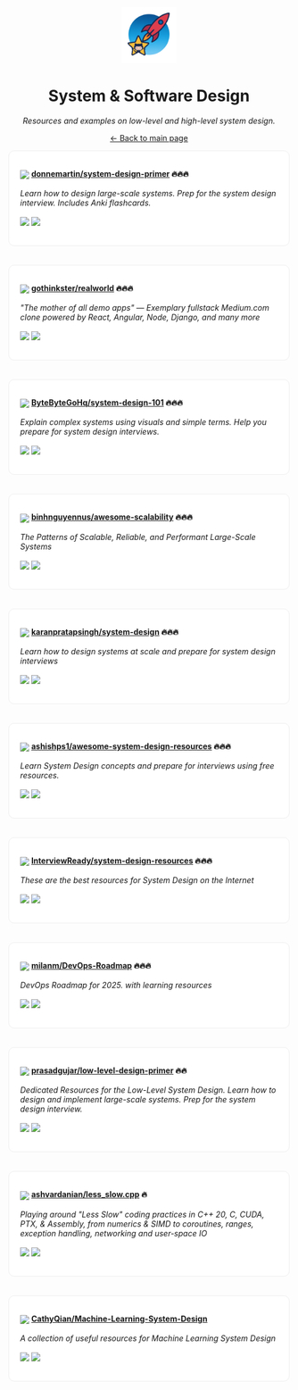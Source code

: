 <p align="center"><img src="../assets/awesome-logo.png" width="100" alt="Awesome Repos"/></p>
<h1 align="center">System & Software Design</h1>
<p align="center"><i>Resources and examples on low-level and high-level system design.</i></p>

<p align="center"><a href="../README.md">← Back to main page</a></p>

<div align="left" style="border:1px solid #eee; border-radius:10px; padding:18px 20px; background:#fff;">

<img src="https://avatars.githubusercontent.com/u/5458997?v=4" width="32" style="vertical-align:middle;"/> <strong><a href="https://github.com/donnemartin/system-design-primer">donnemartin/system-design-primer</a> 🔥🔥🔥</strong><br/><br/>
<em>Learn how to design large-scale systems. Prep for the system design interview.  Includes Anki flashcards.</em><br/><br/>
<span>
<a href="https://github.com/donnemartin/system-design-primer/stargazers"><img src="https://img.shields.io/github/stars/donnemartin/system-design-primer?style=flat-square&labelColor=343b41"></a>
<a href="https://github.com/donnemartin/system-design-primer/network/members"><img src="https://img.shields.io/github/forks/donnemartin/system-design-primer?style=flat-square&labelColor=343b41"></a>
</span>
</div><br><br>

<div align="left" style="border:1px solid #eee; border-radius:10px; padding:18px 20px; background:#fff;">

<img src="https://avatars.githubusercontent.com/u/8601733?v=4" width="32" style="vertical-align:middle;"/> <strong><a href="https://github.com/gothinkster/realworld">gothinkster/realworld</a> 🔥🔥🔥</strong><br/><br/>
<em>"The mother of all demo apps" — Exemplary fullstack Medium.com clone powered by React, Angular, Node, Django, and many more</em><br/><br/>
<span>
<a href="https://github.com/gothinkster/realworld/stargazers"><img src="https://img.shields.io/github/stars/gothinkster/realworld?style=flat-square&labelColor=343b41"></a>
<a href="https://github.com/gothinkster/realworld/network/members"><img src="https://img.shields.io/github/forks/gothinkster/realworld?style=flat-square&labelColor=343b41"></a>
</span>
</div><br><br>

<div align="left" style="border:1px solid #eee; border-radius:10px; padding:18px 20px; background:#fff;">

<img src="https://avatars.githubusercontent.com/u/120689636?v=4" width="32" style="vertical-align:middle;"/> <strong><a href="https://github.com/ByteByteGoHq/system-design-101">ByteByteGoHq/system-design-101</a> 🔥🔥🔥</strong><br/><br/>
<em>Explain complex systems using visuals and simple terms. Help you prepare for system design interviews.</em><br/><br/>
<span>
<a href="https://github.com/ByteByteGoHq/system-design-101/stargazers"><img src="https://img.shields.io/github/stars/ByteByteGoHq/system-design-101?style=flat-square&labelColor=343b41"></a>
<a href="https://github.com/ByteByteGoHq/system-design-101/network/members"><img src="https://img.shields.io/github/forks/ByteByteGoHq/system-design-101?style=flat-square&labelColor=343b41"></a>
</span>
</div><br><br>

<div align="left" style="border:1px solid #eee; border-radius:10px; padding:18px 20px; background:#fff;">

<img src="https://avatars.githubusercontent.com/u/15001306?v=4" width="32" style="vertical-align:middle;"/> <strong><a href="https://github.com/binhnguyennus/awesome-scalability">binhnguyennus/awesome-scalability</a> 🔥🔥🔥</strong><br/><br/>
<em>The Patterns of Scalable, Reliable, and Performant Large-Scale Systems</em><br/><br/>
<span>
<a href="https://github.com/binhnguyennus/awesome-scalability/stargazers"><img src="https://img.shields.io/github/stars/binhnguyennus/awesome-scalability?style=flat-square&labelColor=343b41"></a>
<a href="https://github.com/binhnguyennus/awesome-scalability/network/members"><img src="https://img.shields.io/github/forks/binhnguyennus/awesome-scalability?style=flat-square&labelColor=343b41"></a>
</span>
</div><br><br>

<div align="left" style="border:1px solid #eee; border-radius:10px; padding:18px 20px; background:#fff;">

<img src="https://avatars.githubusercontent.com/u/29705703?v=4" width="32" style="vertical-align:middle;"/> <strong><a href="https://github.com/karanpratapsingh/system-design">karanpratapsingh/system-design</a> 🔥🔥🔥</strong><br/><br/>
<em>Learn how to design systems at scale and prepare for system design interviews</em><br/><br/>
<span>
<a href="https://github.com/karanpratapsingh/system-design/stargazers"><img src="https://img.shields.io/github/stars/karanpratapsingh/system-design?style=flat-square&labelColor=343b41"></a>
<a href="https://github.com/karanpratapsingh/system-design/network/members"><img src="https://img.shields.io/github/forks/karanpratapsingh/system-design?style=flat-square&labelColor=343b41"></a>
</span>
</div><br><br>

<div align="left" style="border:1px solid #eee; border-radius:10px; padding:18px 20px; background:#fff;">

<img src="https://avatars.githubusercontent.com/u/8646889?v=4" width="32" style="vertical-align:middle;"/> <strong><a href="https://github.com/ashishps1/awesome-system-design-resources">ashishps1/awesome-system-design-resources</a> 🔥🔥🔥</strong><br/><br/>
<em>Learn System Design concepts and prepare for interviews using free resources.</em><br/><br/>
<span>
<a href="https://github.com/ashishps1/awesome-system-design-resources/stargazers"><img src="https://img.shields.io/github/stars/ashishps1/awesome-system-design-resources?style=flat-square&labelColor=343b41"></a>
<a href="https://github.com/ashishps1/awesome-system-design-resources/network/members"><img src="https://img.shields.io/github/forks/ashishps1/awesome-system-design-resources?style=flat-square&labelColor=343b41"></a>
</span>
</div><br><br>

<div align="left" style="border:1px solid #eee; border-radius:10px; padding:18px 20px; background:#fff;">

<img src="https://avatars.githubusercontent.com/u/84011411?v=4" width="32" style="vertical-align:middle;"/> <strong><a href="https://github.com/InterviewReady/system-design-resources">InterviewReady/system-design-resources</a> 🔥🔥🔥</strong><br/><br/>
<em>These are the best resources for System Design on the Internet</em><br/><br/>
<span>
<a href="https://github.com/InterviewReady/system-design-resources/stargazers"><img src="https://img.shields.io/github/stars/InterviewReady/system-design-resources?style=flat-square&labelColor=343b41"></a>
<a href="https://github.com/InterviewReady/system-design-resources/network/members"><img src="https://img.shields.io/github/forks/InterviewReady/system-design-resources?style=flat-square&labelColor=343b41"></a>
</span>
</div><br><br>

<div align="left" style="border:1px solid #eee; border-radius:10px; padding:18px 20px; background:#fff;">

<img src="https://avatars.githubusercontent.com/u/578450?v=4" width="32" style="vertical-align:middle;"/> <strong><a href="https://github.com/milanm/DevOps-Roadmap">milanm/DevOps-Roadmap</a> 🔥🔥🔥</strong><br/><br/>
<em>DevOps Roadmap for 2025. with learning resources</em><br/><br/>
<span>
<a href="https://github.com/milanm/DevOps-Roadmap/stargazers"><img src="https://img.shields.io/github/stars/milanm/DevOps-Roadmap?style=flat-square&labelColor=343b41"></a>
<a href="https://github.com/milanm/DevOps-Roadmap/network/members"><img src="https://img.shields.io/github/forks/milanm/DevOps-Roadmap?style=flat-square&labelColor=343b41"></a>
</span>
</div><br><br>

<div align="left" style="border:1px solid #eee; border-radius:10px; padding:18px 20px; background:#fff;">

<img src="https://avatars.githubusercontent.com/u/12856921?v=4" width="32" style="vertical-align:middle;"/> <strong><a href="https://github.com/prasadgujar/low-level-design-primer">prasadgujar/low-level-design-primer</a> 🔥🔥</strong><br/><br/>
<em>Dedicated Resources for the Low-Level System Design. Learn how to design and implement large-scale systems. Prep for the system design interview.</em><br/><br/>
<span>
<a href="https://github.com/prasadgujar/low-level-design-primer/stargazers"><img src="https://img.shields.io/github/stars/prasadgujar/low-level-design-primer?style=flat-square&labelColor=343b41"></a>
<a href="https://github.com/prasadgujar/low-level-design-primer/network/members"><img src="https://img.shields.io/github/forks/prasadgujar/low-level-design-primer?style=flat-square&labelColor=343b41"></a>
</span>
</div><br><br>

<div align="left" style="border:1px solid #eee; border-radius:10px; padding:18px 20px; background:#fff;">

<img src="https://avatars.githubusercontent.com/u/1983160?v=4" width="32" style="vertical-align:middle;"/> <strong><a href="https://github.com/ashvardanian/less_slow.cpp">ashvardanian/less_slow.cpp</a> 🔥</strong><br/><br/>
<em>Playing around "Less Slow" coding practices in C++ 20, C, CUDA, PTX, & Assembly, from numerics & SIMD to coroutines, ranges, exception handling, networking and user-space IO</em><br/><br/>
<span>
<a href="https://github.com/ashvardanian/less_slow.cpp/stargazers"><img src="https://img.shields.io/github/stars/ashvardanian/less_slow.cpp?style=flat-square&labelColor=343b41"></a>
<a href="https://github.com/ashvardanian/less_slow.cpp/network/members"><img src="https://img.shields.io/github/forks/ashvardanian/less_slow.cpp?style=flat-square&labelColor=343b41"></a>
</span>
</div><br><br>

<div align="left" style="border:1px solid #eee; border-radius:10px; padding:18px 20px; background:#fff;">

<img src="https://avatars.githubusercontent.com/u/7881316?v=4" width="32" style="vertical-align:middle;"/> <strong><a href="https://github.com/CathyQian/Machine-Learning-System-Design">CathyQian/Machine-Learning-System-Design</a> </strong><br/><br/>
<em>A collection of useful resources for Machine Learning System Design</em><br/><br/>
<span>
<a href="https://github.com/CathyQian/Machine-Learning-System-Design/stargazers"><img src="https://img.shields.io/github/stars/CathyQian/Machine-Learning-System-Design?style=flat-square&labelColor=343b41"></a>
<a href="https://github.com/CathyQian/Machine-Learning-System-Design/network/members"><img src="https://img.shields.io/github/forks/CathyQian/Machine-Learning-System-Design?style=flat-square&labelColor=343b41"></a>
</span>
</div><br><br>


